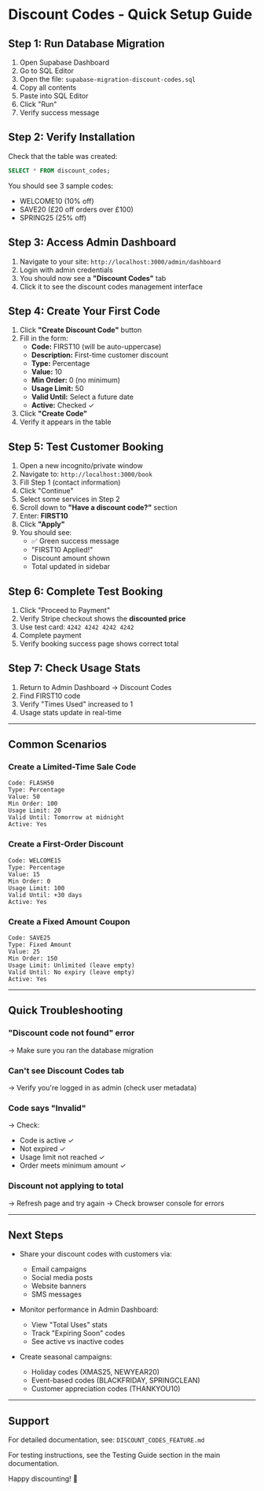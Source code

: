 # Discount Codes - Quick Setup Guide

## Step 1: Run Database Migration

1. Open Supabase Dashboard
2. Go to SQL Editor
3. Open the file: `supabase-migration-discount-codes.sql`
4. Copy all contents
5. Paste into SQL Editor
6. Click "Run"
7. Verify success message

## Step 2: Verify Installation

Check that the table was created:

```sql
SELECT * FROM discount_codes;
```

You should see 3 sample codes:
- WELCOME10 (10% off)
- SAVE20 (£20 off orders over £100)
- SPRING25 (25% off)

## Step 3: Access Admin Dashboard

1. Navigate to your site: `http://localhost:3000/admin/dashboard`
2. Login with admin credentials
3. You should now see a **"Discount Codes"** tab
4. Click it to see the discount codes management interface

## Step 4: Create Your First Code

1. Click **"Create Discount Code"** button
2. Fill in the form:
   - **Code:** FIRST10 (will be auto-uppercase)
   - **Description:** First-time customer discount
   - **Type:** Percentage
   - **Value:** 10
   - **Min Order:** 0 (no minimum)
   - **Usage Limit:** 50
   - **Valid Until:** Select a future date
   - **Active:** Checked ✓
3. Click **"Create Code"**
4. Verify it appears in the table

## Step 5: Test Customer Booking

1. Open a new incognito/private window
2. Navigate to: `http://localhost:3000/book`
3. Fill Step 1 (contact information)
4. Click "Continue"
5. Select some services in Step 2
6. Scroll down to **"Have a discount code?"** section
7. Enter: **FIRST10**
8. Click **"Apply"**
9. You should see:
   - ✅ Green success message
   - "FIRST10 Applied!"
   - Discount amount shown
   - Total updated in sidebar

## Step 6: Complete Test Booking

1. Click "Proceed to Payment"
2. Verify Stripe checkout shows the **discounted price**
3. Use test card: `4242 4242 4242 4242`
4. Complete payment
5. Verify booking success page shows correct total

## Step 7: Check Usage Stats

1. Return to Admin Dashboard → Discount Codes
2. Find FIRST10 code
3. Verify "Times Used" increased to 1
4. Usage stats update in real-time

---

## Common Scenarios

### Create a Limited-Time Sale Code

```
Code: FLASH50
Type: Percentage
Value: 50
Min Order: 100
Usage Limit: 20
Valid Until: Tomorrow at midnight
Active: Yes
```

### Create a First-Order Discount

```
Code: WELCOME15
Type: Percentage
Value: 15
Min Order: 0
Usage Limit: 100
Valid Until: +30 days
Active: Yes
```

### Create a Fixed Amount Coupon

```
Code: SAVE25
Type: Fixed Amount
Value: 25
Min Order: 150
Usage Limit: Unlimited (leave empty)
Valid Until: No expiry (leave empty)
Active: Yes
```

---

## Quick Troubleshooting

### "Discount code not found" error
→ Make sure you ran the database migration

### Can't see Discount Codes tab
→ Verify you're logged in as admin (check user metadata)

### Code says "Invalid"
→ Check:
- Code is active ✓
- Not expired ✓
- Usage limit not reached ✓
- Order meets minimum amount ✓

### Discount not applying to total
→ Refresh page and try again
→ Check browser console for errors

---

## Next Steps

- Share your discount codes with customers via:
  - Email campaigns
  - Social media posts
  - Website banners
  - SMS messages

- Monitor performance in Admin Dashboard:
  - View "Total Uses" stats
  - Track "Expiring Soon" codes
  - See active vs inactive codes

- Create seasonal campaigns:
  - Holiday codes (XMAS25, NEWYEAR20)
  - Event-based codes (BLACKFRIDAY, SPRINGCLEAN)
  - Customer appreciation codes (THANKYOU10)

---

## Support

For detailed documentation, see: `DISCOUNT_CODES_FEATURE.md`

For testing instructions, see the Testing Guide section in the main documentation.

Happy discounting! 🎉

